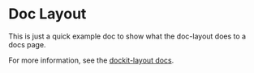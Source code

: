 # Doc Layout

This is just a quick example doc to show what the doc-layout does to a docs page.

For more information, see the [dockit-layout docs](https://backlight.dev/edit/4BeMe20hqOWTkdUL2NuJ/layout/doc/layout.md?p=doc).
